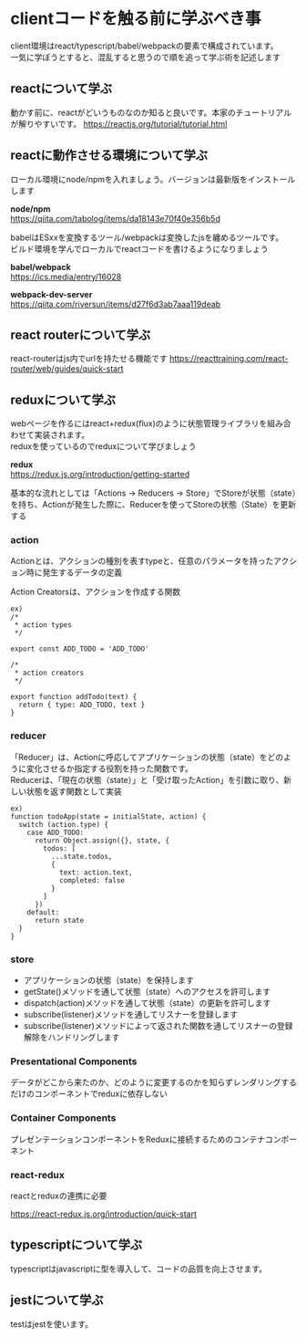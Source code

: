 # clientコードを触る前に学ぶべき事

client環境はreact/typescript/babel/webpackの要素で構成されています。  
一気に学ぼうとすると、混乱すると思うので順を追って学ぶ術を記述します

## reactについて学ぶ

動かす前に、reactがどいうものなのか知ると良いです。本家のチュートリアルが解りやすいです。
https://reactjs.org/tutorial/tutorial.html

## reactに動作させる環境について学ぶ

ローカル環境にnode/npmを入れましょう。バージョンは最新版をインストールします  

**node/npm**  
https://qiita.com/tabolog/items/da18143e70f40e356b5d

babelはESxxを変換するツール/webpackは変換したjsを纏めるツールです。  
ビルド環境を学んでローカルでreactコードを書けるようになりましょう

**babel/webpack**  
https://ics.media/entry/16028

**webpack-dev-server**  
https://qiita.com/riversun/items/d27f6d3ab7aaa119deab

## react routerについて学ぶ

react-routerはjs内でurlを持たせる機能です
https://reacttraining.com/react-router/web/guides/quick-start

## reduxについて学ぶ

webページを作るにはreact+redux(flux)のように状態管理ライブラリを組み合わせて実装されます。  
reduxを使っているのでreduxについて学びましょう

**redux**  
https://redux.js.org/introduction/getting-started


基本的な流れとしては「Actions -> Reducers -> Store」でStoreが状態（state）を持ち、Actionが発生した際に、Reducerを使ってStoreの状態（State）を更新する

### action

Actionとは、アクションの種別を表すtypeと、任意のパラメータを持ったアクション時に発生するデータの定義

Action Creatorsは、アクションを作成する関数

```
ex)
/*
 * action types
 */

export const ADD_TODO = 'ADD_TODO'

/*
 * action creators
 */

export function addTodo(text) {
  return { type: ADD_TODO, text }
}
```

### reducer

「Reducer」は、Actionに呼応してアプリケーションの状態（state）をどのように変化させるか指定する役割を持った関数です。  
Reducerは、「現在の状態（state）」と「受け取ったAction」を引数に取り、新しい状態を返す関数として実装  

```
ex)
function todoApp(state = initialState, action) {
  switch (action.type) {
    case ADD_TODO:
      return Object.assign({}, state, {
        todos: [
          ...state.todos,
          {
            text: action.text,
            completed: false
          }
        ]
      })
    default:
      return state
  }
}
```

### store

* アプリケーションの状態（state）を保持します
* getState()メソッドを通して状態（state）へのアクセスを許可します
* dispatch(action)メソッドを通して状態（state）の更新を許可します
* subscribe(listener)メソッドを通してリスナーを登録します
* subscribe(listener)メソッドによって返された関数を通してリスナーの登録解除をハンドリングします

### Presentational Components

データがどこから来たのか、どのように変更するのかを知らずレンダリングするだけのコンポーネントでreduxに依存しない

### Container Components

プレゼンテーションコンポーネントをReduxに接続するためのコンテナコンポーネント

### react-redux

reactとreduxの連携に必要

https://react-redux.js.org/introduction/quick-start

## typescriptについて学ぶ

typescriptはjavascriptに型を導入して、コードの品質を向上させます。 

## jestについて学ぶ

testはjestを使います。


